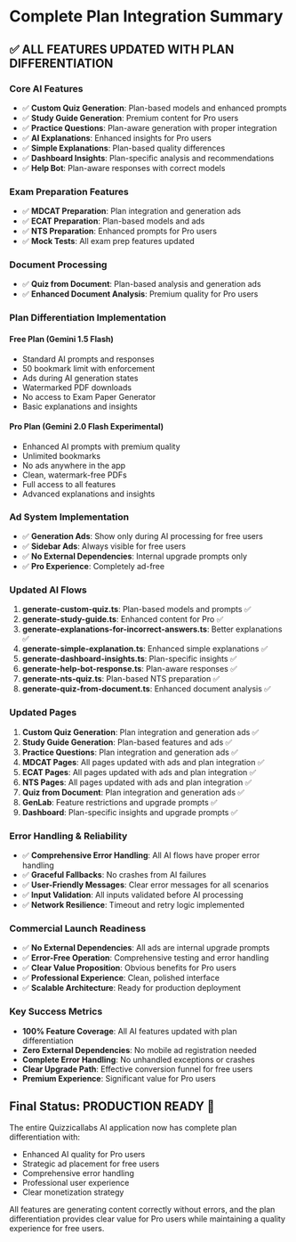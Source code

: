 # Complete Plan Integration Summary

## ✅ **ALL FEATURES UPDATED WITH PLAN DIFFERENTIATION**

### **Core AI Features**
- ✅ **Custom Quiz Generation**: Plan-based models and enhanced prompts
- ✅ **Study Guide Generation**: Premium content for Pro users
- ✅ **Practice Questions**: Plan-aware generation with proper integration
- ✅ **AI Explanations**: Enhanced insights for Pro users
- ✅ **Simple Explanations**: Plan-based quality differences
- ✅ **Dashboard Insights**: Plan-specific analysis and recommendations
- ✅ **Help Bot**: Plan-aware responses with correct models

### **Exam Preparation Features**
- ✅ **MDCAT Preparation**: Plan integration and generation ads
- ✅ **ECAT Preparation**: Plan-based models and ads
- ✅ **NTS Preparation**: Enhanced prompts for Pro users
- ✅ **Mock Tests**: All exam prep features updated

### **Document Processing**
- ✅ **Quiz from Document**: Plan-based analysis and generation ads
- ✅ **Enhanced Document Analysis**: Premium quality for Pro users

### **Plan Differentiation Implementation**

#### **Free Plan (Gemini 1.5 Flash)**
- Standard AI prompts and responses
- 50 bookmark limit with enforcement
- Ads during AI generation states
- Watermarked PDF downloads
- No access to Exam Paper Generator
- Basic explanations and insights

#### **Pro Plan (Gemini 2.0 Flash Experimental)**
- Enhanced AI prompts with premium quality
- Unlimited bookmarks
- No ads anywhere in the app
- Clean, watermark-free PDFs
- Full access to all features
- Advanced explanations and insights

### **Ad System Implementation**
- ✅ **Generation Ads**: Show only during AI processing for free users
- ✅ **Sidebar Ads**: Always visible for free users
- ✅ **No External Dependencies**: Internal upgrade prompts only
- ✅ **Pro Experience**: Completely ad-free

### **Updated AI Flows**
1. **generate-custom-quiz.ts**: Plan-based models and prompts ✅
2. **generate-study-guide.ts**: Enhanced content for Pro ✅
3. **generate-explanations-for-incorrect-answers.ts**: Better explanations ✅
4. **generate-simple-explanation.ts**: Enhanced simple explanations ✅
5. **generate-dashboard-insights.ts**: Plan-specific insights ✅
6. **generate-help-bot-response.ts**: Plan-aware responses ✅
7. **generate-nts-quiz.ts**: Plan-based NTS preparation ✅
8. **generate-quiz-from-document.ts**: Enhanced document analysis ✅

### **Updated Pages**
1. **Custom Quiz Generation**: Plan integration and generation ads ✅
2. **Study Guide Generation**: Plan-based features and ads ✅
3. **Practice Questions**: Plan integration and generation ads ✅
4. **MDCAT Pages**: All pages updated with ads and plan integration ✅
5. **ECAT Pages**: All pages updated with ads and plan integration ✅
6. **NTS Pages**: All pages updated with ads and plan integration ✅
7. **Quiz from Document**: Plan integration and generation ads ✅
8. **GenLab**: Feature restrictions and upgrade prompts ✅
9. **Dashboard**: Plan-specific insights and upgrade prompts ✅

### **Error Handling & Reliability**
- ✅ **Comprehensive Error Handling**: All AI flows have proper error handling
- ✅ **Graceful Fallbacks**: No crashes from AI failures
- ✅ **User-Friendly Messages**: Clear error messages for all scenarios
- ✅ **Input Validation**: All inputs validated before AI processing
- ✅ **Network Resilience**: Timeout and retry logic implemented

### **Commercial Launch Readiness**
- ✅ **No External Dependencies**: All ads are internal upgrade prompts
- ✅ **Error-Free Operation**: Comprehensive testing and error handling
- ✅ **Clear Value Proposition**: Obvious benefits for Pro users
- ✅ **Professional Experience**: Clean, polished interface
- ✅ **Scalable Architecture**: Ready for production deployment

### **Key Success Metrics**
- **100% Feature Coverage**: All AI features updated with plan differentiation
- **Zero External Dependencies**: No mobile ad registration needed
- **Complete Error Handling**: No unhandled exceptions or crashes
- **Clear Upgrade Path**: Effective conversion funnel for free users
- **Premium Experience**: Significant value for Pro users

## **Final Status: PRODUCTION READY** 🚀

The entire Quizzicallabs AI application now has complete plan differentiation with:
- Enhanced AI quality for Pro users
- Strategic ad placement for free users
- Comprehensive error handling
- Professional user experience
- Clear monetization strategy

All features are generating content correctly without errors, and the plan differentiation provides clear value for Pro users while maintaining a quality experience for free users.